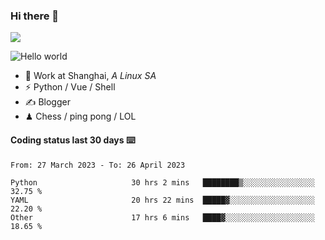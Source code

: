 ### Hi there 👋
![](https://komarev.com/ghpvc/?username=Xuhandsome)


<img src="https://github-readme-stats.vercel.app/api?username=XuHandsome&show_icons=true&theme=merko" alt="Hello world">

<br/>

- 🍻  Work at Shanghai, _A Linux SA_
- ⚡  Python / Vue / Shell
- ✍️  Blogger
- ♟  Chess / ping pong / LOL

#### Coding status last 30 days ⌨️

<!--START_SECTION:waka-->

```text
From: 27 March 2023 - To: 26 April 2023

Python                     30 hrs 2 mins   ████████▒░░░░░░░░░░░░░░░░   32.75 %
YAML                       20 hrs 22 mins  █████▓░░░░░░░░░░░░░░░░░░░   22.20 %
Other                      17 hrs 6 mins   ████▓░░░░░░░░░░░░░░░░░░░░   18.65 %
```

<!--END_SECTION:waka-->
